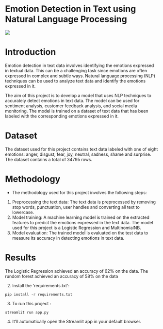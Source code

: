 # Emotion Detection in Text using Natural Language Processing

<img src="./images/index.png"/>

<br>

# Introduction
Emotion detection in text data involves identifying the emotions expressed in textual data. This can be a challenging task since emotions are often expressed in complex and subtle ways. Natural language processing (NLP) techniques can be used to analyze text data and identify the emotions expressed in it.

The aim of this project is to develop a model that uses NLP techniques to accurately detect emotions in text data. The model can be used for sentiment analysis, customer feedback analysis, and social media monitoring. The model is trained on a dataset of text data that has been labeled with the corresponding emotions expressed in it.

# Dataset
The <a src="./data/">dataset</a> used for this project contains text data labeled with one of eight emotions: anger, disgust, fear, joy, neutral, sadness, shame and surprise. The dataset contains a total of 34795 rows.

# Methodology
- The methodology used for this project involves the following steps:
1. Preprocessing the text data: The text data is preprocessed by removing stop words, punctuation, user handles and converting all text to lowercase. 
2. Model training: A machine learning model is trained on the extracted features to predict the emotions expressed in the text data. The model used for this project is a Logistic Regression and MultinomialNB.
3. Model evaluation: The trained model is evaluated on the test data to measure its accuracy in detecting emotions in text data.

# Results
The Logistic Regression achieved an accuracy of 62% on the data.
The rundom forest achieved an accuracy of 58% on the data 

2. Install the 'requirements.txt':
```
pip install -r requirements.txt
```

3. To run this project :
```
streamlit run app.py
```

4. It'll automatically open the Streamlit app in your default browser.